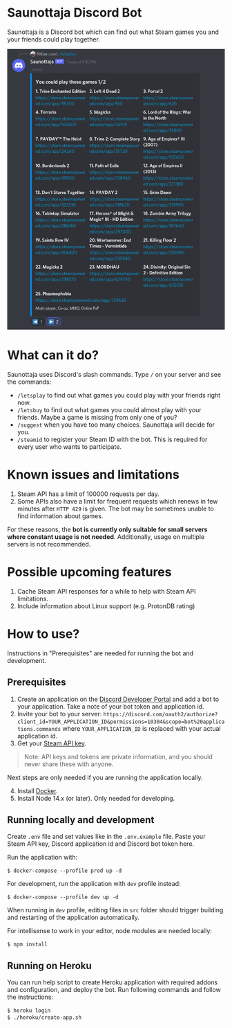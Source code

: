 # Saunottaja Discord Bot

Saunottaja is a Discord bot which can find out what Steam games you and your friends could play together.

![Saunottaja letsplay command](doc/saunottaja-discord-bot.png)

# What can it do?

Saunottaja uses Discord's slash commands. Type `/` on your server and see the commands:

* `/letsplay` to find out what games you could play with your friends right now.
* `/letsbuy` to find out what games you could almost play with your friends. Maybe a game is missing from only one of you?
* `/suggest` when you have too many choices. Saunottaja will decide for you.
* `/steamid` to register your Steam ID with the bot. This is required for every user who wants to participate.

# Known issues and limitations

1. Steam API has a limit of 100000 requests per day. 
2. Some APIs also have a limit for frequent requests which renews in few minutes after `HTTP 429` is given. The bot may be sometimes unable to find information about games.
   
For these reasons, the **bot is currently only suitable for small servers where constant usage is not needed**. Additionally, usage on multiple servers is not recommended. 

# Possible upcoming features

1. Cache Steam API responses for a while to help with Steam API limitations.
2. Include information about Linux support (e.g. ProtonDB rating)

# How to use?

Instructions in "Prerequisites" are needed for running the bot and development.

## Prerequisites

1. Create an application on the [Discord Developer Portal](https://discord.com/developers/applications) and add a bot to your application. Take a note of your bot token and application id.
2. Invite your bot to your server: `https://discord.com/oauth2/authorize?client_id=YOUR_APPLICATION_ID&permissions=10304&scope=bot%20applications.commands` where `YOUR_APPLICATION_ID` is replaced with your actual application id.
3. Get your [Steam API key](https://steamcommunity.com/dev/apikey).

> Note: API keys and tokens are private information, and you should never share these with anyone.

Next steps are only needed if you are running the application locally.

4. Install [Docker](https://www.docker.com/).
5. Install Node 14.x (or later). Only needed for developing.

## Running locally and development

Create `.env` file and set values like in the `.env.example` file. Paste your Steam API key, Discord application id and Discord bot token here.

Run the application with:

```shell
$ docker-compose --profile prod up -d
```

For development, run the application with `dev` profile instead:

```shell
$ docker-compose --profile dev up -d
```

When running in `dev` profile, editing files in `src` folder should trigger building and restarting of the application automatically.

For intellisense to work in your editor, node modules are needed locally:

```shell
$ npm install
```

## Running on Heroku

You can run help script to create Heroku application with required addons and configuration, and deploy the bot. Run following commands and follow the instructions:

```shell
$ heroku login
$ ./heroku/create-app.sh
```
